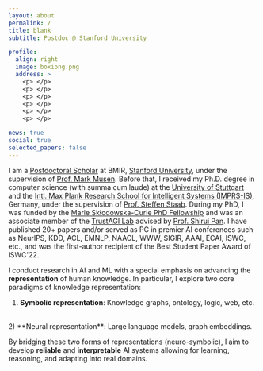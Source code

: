 ```yaml
---
layout: about
permalink: /
title: blank
subtitle: Postdoc @ Stanford University

profile:
  align: right
  image: boxiong.png
  address: >
    <p> </p>
    <p> </p>
    <p> </p>
    <p> </p>
    <p> </p>
    <p> </p>

news: true
social: true
selected_papers: false
---
```


I am a [Postdoctoral Scholar](https://profiles.stanford.edu/352663) at BMIR, [Stanford University](), under the supervision of [Prof. Mark Musen](https://scholar.google.com/citations?user=FmMT4CcAAAAJ&hl=en). Before that, I received my Ph.D. degree in computer science (with summa cum laude) at the [University of Stuttgart]() and the [Intl. Max Plank Research School for Intelligent Systems (IMPRS-IS)](https://imprs.is.mpg.de/), Germany, under the supervision of [Prof. Steffen Staab](https://www.southampton.ac.uk/people/5xf8n2/professor-steffen-staab). 
During my PhD, I was funded by the [Marie Skłodowska-Curie PhD Fellowship]() and was an associate member of the [TrustAGI Lab](https://trust-agi.github.io/) advised by [Prof. Shirui Pan](). I have published 20+ papers and/or served as PC in premier AI conferences such as NeurIPS, KDD, ACL, EMNLP, NAACL, WWW, SIGIR, AAAI, ECAI, ISWC, etc., and was the first-author recipient of the Best Student Paper Award of ISWC'22. 


I conduct research in AI and ML with a special emphasis on advancing the **representation** of human knowledge. In particular, I explore two core paradigms of knowledge representation:
<br>
1) **Symbolic representation**: Knowledge graphs, ontology, logic, web, etc. 
<br>
2) **Neural representation**: Large language models, graph embeddings. 

By bridging these two forms of representations (neuro-symbolic), I aim to develop **reliable** and **interpretable** AI systems allowing for learning, reasoning, and adapting into real domains.








